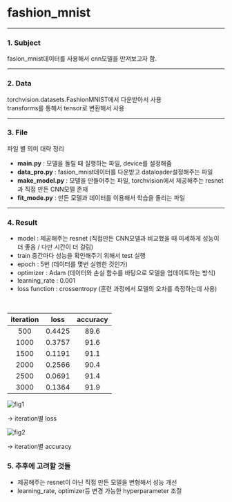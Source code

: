 # fashion_mnist
---

### 1. Subject
 fasion_mnist데이터를 사용해서 cnn모델을 만져보고자 함.
 
---

### 2. Data
torchvision.datasets.FashionMNIST에서 다운받아서 사용 <br>
transforms를 통해서 tensor로 변환해서 사용

---

### 3. File
파일 별 의미 대략 정리

 + **main.py** : 모델을 돌릴 때 실행하는 파일, device를 설정해줌
 + **data_pro.py** : fasion_mnist데이터를 다운받고 dataloader설정해주는 파일
 + **make_model.py** : 모델을 만들어주는 파일, torchvision에서 제공해주는 resnet과 직접 만든 CNN모델 존재
 + **fit_mode.py** : 만든 모델과 데이터를 이용해서 학습을 돌리는 파일

---

### 4. Result
 - model : 제공해주는 resnet (직접만든 CNN모델과 비교했을 때 미세하게 성능이 더 좋음 / 다만 시간이 더 걸림)
 - train 중간마다 성능을 확인해주기 위해서 test 실행
 - epoch : 5번 (데이터를 몇번 실행한 것인가)
 - optimizer : Adam (데이터와 손실 함수를 바탕으로 모델을 업데이트하는 방식)
 - learning_rate : 0.001
 - loss function : crossentropy (훈련 과정에서 모델의 오차를 측정하는데 사용)
 
 <br>

   iteration|loss|accuracy
   :---:|:---:|:---:
   500|0.4425|89.6
   1000|0.3757|91.6
   1500|0.1191|91.1
   2000|0.2566|90.4
   2500|0.0691|91.4
   3000| 0.1364|91.9
 
 ![fig1](https://user-images.githubusercontent.com/55525705/148201144-042e64d6-2ded-4e0e-b00c-427aae051f94.png)

-> iteration별 loss
  
  
 ![fig2](https://user-images.githubusercontent.com/55525705/148201205-a4682293-686a-4783-a2c8-3850e8eecda1.png)
 
-> iteration별 accuracy
 
 
### 5. 추후에 고려할 것들
 - 제공해주는 resnet이 아닌 직접 만든 모델을 변형해서 성능 개선
 - learning_rate, optimizer등 변경 가능한 hyperparameter 조절

